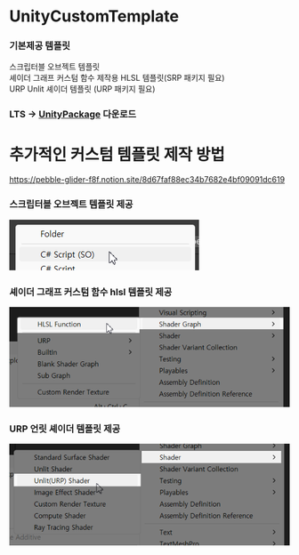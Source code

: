 # UnityCustomTemplate

### 기본제공 템플릿  
스크립터블 오브젝트 템플릿  
셰이더 그래프 커스텀 함수 제작용 HLSL 템플릿(SRP 패키지 필요)  
URP Unlit 셰이더 템플릿 (URP 패키지 필요)  

### LTS -> [UnityPackage](https://github.com/NK-Studio/CustomTemplate/releases/tag/1.0.1) 다운로드

# 추가적인 커스텀 템플릿 제작 방법  
https://pebble-glider-f8f.notion.site/8d67faf88ec34b7682e4bf09091dc619  

### 스크립터블 오브젝트 템플릿 제공  
![스크립터블](Image/so.png)

### 셰이더 그래프 커스텀 함수 hlsl 템플릿 제공  
![셰이더그래프HLSL](Image/hlsl.png)

### URP 언릿 셰이더 템플릿 제공  
![언릿](Image/unlit.png)
